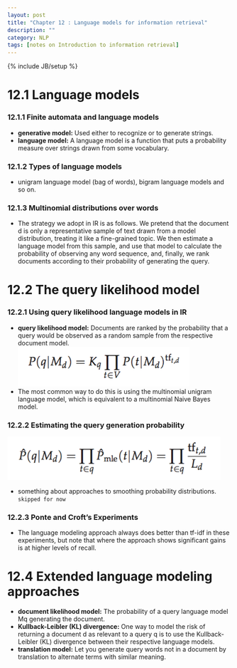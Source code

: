 ```yaml
---
layout: post
title: "Chapter 12 : Language models for information retrieval"
description: ""
category: NLP
tags: [notes on Introduction to information retrieval]
---
```

{% include JB/setup %}
# 12.1 Language models
### 12.1.1 Finite automata and language models
* **generative model:** Used either to recognize or to generate strings.  
* **language model:** A language model is a function that puts a probability measure over strings drawn from some vocabulary.  

### 12.1.2 Types of language models
* unigram language model (bag of words), bigram
language models and so on.  

### 12.1.3 Multinomial distributions over words
* The strategy we adopt in IR is as follows. We pretend that the document d is only a representative sample of text drawn from a model distribution, treating it like a fine-grained topic. We then estimate a language model from this sample, and use that model to calculate the probability of observing any word sequence, and, finally, we rank documents according to their probability of generating the query.  

# 12.2 The query likelihood model
### 12.2.1 Using query likelihood language models in IR
* **query likelihood model:** Documents are ranked by the probability that a query would be observed as a random sample from the respective document model.   
![refer to formula 12.8](../snapshot/25.png)   
* The most common way to do this is using the multinomial unigram language model, which is equivalent to a multinomial Naive Bayes model.   

### 12.2.2 Estimating the query generation probability
![refer to formula 12.9](../snapshot/26.png)  
* something about approaches to smoothing probability distributions.  
`skipped for now`  

### 12.2.3 Ponte and Croft’s Experiments
* The language modeling approach always does better than tf-idf in these experiments, but note that where the approach shows significant gains is at higher levels of recall.  

# 12.4 Extended language modeling approaches
* **document likelihood model:** The probability of a query language model Mq generating the document.  
* **Kullback-Leibler (KL) divergence:** One way to model the risk of returning a document d as relevant to a query q is to use the Kullback-Leibler (KL) divergence between their respective language models.  
* **translation model:** Let you generate query words not in a document by translation to alternate terms with similar meaning.  

